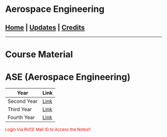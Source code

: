 # Aerospace Engineering

## [Home](../main/index.md) | [Updates](../main/updates.md) | [Credits](../main/credits.md)

---

# Course Material

# ASE (Aerospace Engineering)

| Year            | Link                                                                                              |
| --------------------------- | ------------------------------------------------------------------------------------------------- |
| Second Year                 | [Link](https://drive.google.com/drive/folders/1eFHv_2vwV21pHNTTlPULqfN9HicCiEM2?usp=share_link)   |
| Third Year                  | [Link](https://drive.google.com/drive/folders/1Z9gPf5aucP5B3Y-MKZG9qwnva-OnRrTA?usp=share_link)   |
| Fourth Year                 | [Link](https://drive.google.com/drive/folders/1NwYWWSS98wXcrXBIviB7_O5V0NjTmNof?usp=share_link)   |



<p style="color:red; font-size:small;">
   Login Via RVCE Mail ID to Access the Notes!!
</p>
